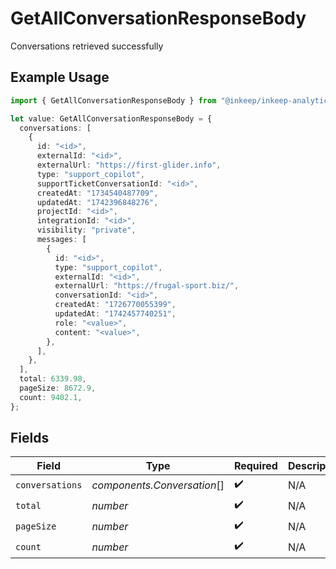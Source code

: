 # GetAllConversationResponseBody

Conversations retrieved successfully

## Example Usage

```typescript
import { GetAllConversationResponseBody } from "@inkeep/inkeep-analytics/models/operations";

let value: GetAllConversationResponseBody = {
  conversations: [
    {
      id: "<id>",
      externalId: "<id>",
      externalUrl: "https://first-glider.info",
      type: "support_copilot",
      supportTicketConversationId: "<id>",
      createdAt: "1734540487709",
      updatedAt: "1742396848276",
      projectId: "<id>",
      integrationId: "<id>",
      visibility: "private",
      messages: [
        {
          id: "<id>",
          type: "support_copilot",
          externalId: "<id>",
          externalUrl: "https://frugal-sport.biz/",
          conversationId: "<id>",
          createdAt: "1726770055399",
          updatedAt: "1742457740251",
          role: "<value>",
          content: "<value>",
        },
      ],
    },
  ],
  total: 6339.98,
  pageSize: 8672.9,
  count: 9402.1,
};
```

## Fields

| Field                       | Type                        | Required                    | Description                 |
| --------------------------- | --------------------------- | --------------------------- | --------------------------- |
| `conversations`             | *components.Conversation*[] | :heavy_check_mark:          | N/A                         |
| `total`                     | *number*                    | :heavy_check_mark:          | N/A                         |
| `pageSize`                  | *number*                    | :heavy_check_mark:          | N/A                         |
| `count`                     | *number*                    | :heavy_check_mark:          | N/A                         |